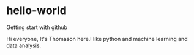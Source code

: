 # hello-world
Getting start with github

Hi everyone,
It's Thomason here.I like python and machine learning and data analysis.
